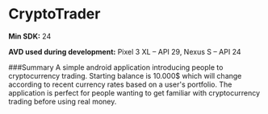 # CryptoTrader

**Min SDK:** 24

**AVD used during development:**
Pixel 3 XL – API 29,
Nexus S – API 24

###Summary
A simple android application introducing people to cryptocurrency trading. Starting balance is 10.000$
which will change according to recent currency rates based on a user's portfolio. The application is perfect for
people wanting to get familiar with cryptocurrency trading before using real money.


